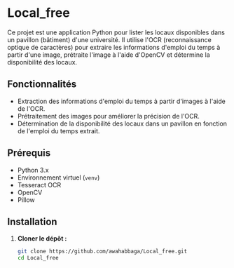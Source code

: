 # Local_free

Ce projet est une application Python pour lister les locaux disponibles dans un pavillon (bâtiment) d'une université. Il utilise l'OCR (reconnaissance optique de caractères) pour extraire les informations d'emploi du temps à partir d'une image, prétraite l'image à l'aide d'OpenCV et détermine la disponibilité des locaux.

## Fonctionnalités

- Extraction des informations d'emploi du temps à partir d'images à l'aide de l'OCR.
- Prétraitement des images pour améliorer la précision de l'OCR.
- Détermination de la disponibilité des locaux dans un pavillon en fonction de l'emploi du temps extrait.

## Prérequis

- Python 3.x
- Environnement virtuel (`venv`)
- Tesseract OCR
- OpenCV
- Pillow

## Installation

1. **Cloner le dépôt :**

   ```bash
   git clone https://github.com/awahabbaga/Local_free.git
   cd Local_free
   ```

